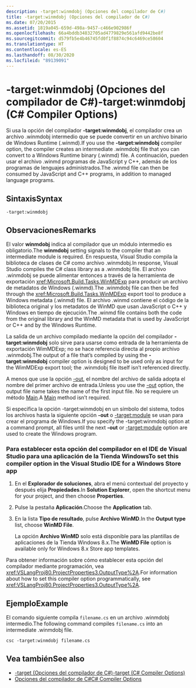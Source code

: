 ```yaml
---
description: -target:winmdobj (Opciones del compilador de C#)
title: -target:winmdobj (Opciones del compilador de C#)
ms.date: 07/20/2015
ms.assetid: 1819a045-659d-498a-9457-c466e902986f
ms.openlocfilehash: 66a4bddb34832705ad4779829e561afd9442be8f
ms.sourcegitcommit: d579fb5e4b46745fd0f1f8874c94c6469ce58604
ms.translationtype: HT
ms.contentlocale: es-ES
ms.lasthandoff: 08/30/2020
ms.locfileid: "89139091"
---
```

# <a name="-targetwinmdobj-c-compiler-options"></a><span data-ttu-id="dca49-103">-target:winmdobj (Opciones del compilador de C#)</span><span class="sxs-lookup"><span data-stu-id="dca49-103">-target:winmdobj (C# Compiler Options)</span></span>
<span data-ttu-id="dca49-104">Si usa la opción del compilador **-target:winmdobj**, el compilador crea un archivo .winmdobj intermedio que se puede convertir en un archivo binario de Windows Runtime (.winmd).</span><span class="sxs-lookup"><span data-stu-id="dca49-104">If you use the **-target:winmdobj** compiler option, the compiler creates an intermediate .winmdobj file that you can convert to a Windows Runtime binary (.winmd) file.</span></span> <span data-ttu-id="dca49-105">A continuación, pueden usar el archivo .winmd programas de JavaScript y C++, además de los programas de lenguajes administrados.</span><span class="sxs-lookup"><span data-stu-id="dca49-105">The .winmd file can then be consumed by JavaScript and C++ programs, in addition to managed language programs.</span></span>  
  
## <a name="syntax"></a><span data-ttu-id="dca49-106">Sintaxis</span><span class="sxs-lookup"><span data-stu-id="dca49-106">Syntax</span></span>  
  
```console  
-target:winmdobj  
```  
  
## <a name="remarks"></a><span data-ttu-id="dca49-107">Observaciones</span><span class="sxs-lookup"><span data-stu-id="dca49-107">Remarks</span></span>  
 <span data-ttu-id="dca49-108">El valor **winmdobj** indica al compilador que un módulo intermedio es obligatorio.</span><span class="sxs-lookup"><span data-stu-id="dca49-108">The **winmdobj** setting signals to the compiler that an intermediate module is required.</span></span> <span data-ttu-id="dca49-109">En respuesta, Visual Studio compila la biblioteca de clases de C# como archivo .winmdobj.</span><span class="sxs-lookup"><span data-stu-id="dca49-109">In response, Visual Studio compiles the C# class library as a .winmdobj file.</span></span> <span data-ttu-id="dca49-110">El archivo .winmdobj se puede alimentar entonces a través de la herramienta de exportación <xref:Microsoft.Build.Tasks.WinMDExp> para producir un archivo de metadatos de Windows (.winmd).</span><span class="sxs-lookup"><span data-stu-id="dca49-110">The .winmdobj file can then be fed through the <xref:Microsoft.Build.Tasks.WinMDExp> export tool to produce a Windows metadata (.winmd) file.</span></span> <span data-ttu-id="dca49-111">El archivo .winmd contiene el código de la biblioteca original y los metadatos de WinMD que usan JavaScript o C++ y Windows en tiempo de ejecución.</span><span class="sxs-lookup"><span data-stu-id="dca49-111">The .winmd file contains both the code from the original library and the WinMD metadata that is used by JavaScript or C++ and by the Windows Runtime.</span></span>  
  
 <span data-ttu-id="dca49-112">La salida de un archivo compilado mediante la opción del compilador **-target:winmdobj** solo sirve para usarse como entrada de la herramienta de exportación WimMDExp; no se hace referencia directa al propio archivo .winmdobj.</span><span class="sxs-lookup"><span data-stu-id="dca49-112">The output of a file that’s compiled by using the **-target:winmdobj** compiler option is designed to be used only as input for the WimMDExp export tool; the .winmdobj file itself isn’t referenced directly.</span></span>  
  
 <span data-ttu-id="dca49-113">A menos que use la opción [-out](./out-compiler-option.md), el nombre del archivo de salida adopta el nombre del primer archivo de entrada.</span><span class="sxs-lookup"><span data-stu-id="dca49-113">Unless you use the [-out](./out-compiler-option.md) option, the output file name takes the name of the first input file.</span></span> <span data-ttu-id="dca49-114">No se requiere un método [Main](../../programming-guide/main-and-command-args/index.md).</span><span class="sxs-lookup"><span data-stu-id="dca49-114">A [Main](../../programming-guide/main-and-command-args/index.md) method isn’t required.</span></span>  
  
 <span data-ttu-id="dca49-115">Si especifica la opción -target:winmdobj en un símbolo del sistema, todos los archivos hasta la siguiente opción **-out** o [-target:module](./target-module-compiler-option.md) se usan para crear el programa de Windows.</span><span class="sxs-lookup"><span data-stu-id="dca49-115">If you specify the -target:winmdobj option at a command prompt, all files until the next **-out** or [-target:module](./target-module-compiler-option.md) option are used to create the Windows program.</span></span>  
  
### <a name="to-set-this-compiler-option-in-the-visual-studio-ide-for-a-windows-store-app"></a><span data-ttu-id="dca49-116">Para establecer esta opción del compilador en el IDE de Visual Studio para una aplicación de la Tienda Windows</span><span class="sxs-lookup"><span data-stu-id="dca49-116">To set this compiler option in the Visual Studio IDE for a Windows Store app</span></span>  
  
1. <span data-ttu-id="dca49-117">En el **Explorador de soluciones**, abra el menú contextual del proyecto y después elija **Propiedades**.</span><span class="sxs-lookup"><span data-stu-id="dca49-117">In **Solution Explorer**, open the shortcut menu for your project, and then choose **Properties**.</span></span>  
  
2. <span data-ttu-id="dca49-118">Pulse la pestaña **Aplicación**.</span><span class="sxs-lookup"><span data-stu-id="dca49-118">Choose the **Application** tab.</span></span>  
  
3. <span data-ttu-id="dca49-119">En la lista **Tipo de resultado**, pulse **Archivo WinMD**.</span><span class="sxs-lookup"><span data-stu-id="dca49-119">In the **Output type** list, choose **WinMD File**.</span></span>  
  
     <span data-ttu-id="dca49-120">La opción **Archivo WinMD** solo está disponible para las plantillas de aplicaciones de la Tienda Windows 8.x.</span><span class="sxs-lookup"><span data-stu-id="dca49-120">The **WinMD File** option is available only for Windows 8.x Store app templates.</span></span>  
  
 <span data-ttu-id="dca49-121">Para obtener información sobre cómo establecer esta opción del compilador mediante programación, vea <xref:VSLangProj80.ProjectProperties3.OutputType%2A>.</span><span class="sxs-lookup"><span data-stu-id="dca49-121">For information about how to set this compiler option programmatically, see <xref:VSLangProj80.ProjectProperties3.OutputType%2A>.</span></span>  
  
## <a name="example"></a><span data-ttu-id="dca49-122">Ejemplo</span><span class="sxs-lookup"><span data-stu-id="dca49-122">Example</span></span>  
 <span data-ttu-id="dca49-123">El comando siguiente compila `filename.cs` en un archivo .winmdobj intermedio.</span><span class="sxs-lookup"><span data-stu-id="dca49-123">The following command compiles `filename.cs` into an intermediate .winmdobj file.</span></span>  
  
```console  
csc -target:winmdobj filename.cs  
```  
  
## <a name="see-also"></a><span data-ttu-id="dca49-124">Vea también</span><span class="sxs-lookup"><span data-stu-id="dca49-124">See also</span></span>

- [<span data-ttu-id="dca49-125">-target (Opciones del compilador de C#)</span><span class="sxs-lookup"><span data-stu-id="dca49-125">-target (C# Compiler Options)</span></span>](./target-compiler-option.md)
- [<span data-ttu-id="dca49-126">Opciones del compilador de C#</span><span class="sxs-lookup"><span data-stu-id="dca49-126">C# Compiler Options</span></span>](./index.md)
